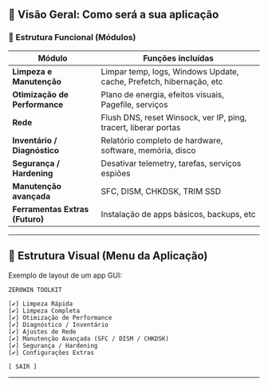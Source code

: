 ## 🎯 Visão Geral: Como será a sua aplicação

### 🧱 Estrutura Funcional (Módulos)

| Módulo                          | Funções incluídas                                                   |
| ------------------------------- | ------------------------------------------------------------------- |
| **Limpeza e Manutenção**        | Limpar temp, logs, Windows Update, cache, Prefetch, hibernação, etc |
| **Otimização de Performance**   | Plano de energia, efeitos visuais, Pagefile, serviços               |
| **Rede**                        | Flush DNS, reset Winsock, ver IP, ping, tracert, liberar portas     |
| **Inventário / Diagnóstico**    | Relatório completo de hardware, software, memória, disco            |
| **Segurança / Hardening**       | Desativar telemetry, tarefas, serviços espiões                      |
| **Manutenção avançada**         | SFC, DISM, CHKDSK, TRIM SSD                                         |
| **Ferramentas Extras (Futuro)** | Instalação de apps básicos, backups, etc                            |

---

## 🎨 Estrutura Visual (Menu da Aplicação)

Exemplo de layout de um app GUI:

```
ZER0WIN TOOLKIT

[✔] Limpeza Rápida
[✔] Limpeza Completa
[✔] Otimização de Performance
[✔] Diagnóstico / Inventário
[✔] Ajustes de Rede
[✔] Manutenção Avançada (SFC / DISM / CHKDSK)
[✔] Segurança / Hardening
[✔] Configurações Extras

[ SAIR ]
```

---
